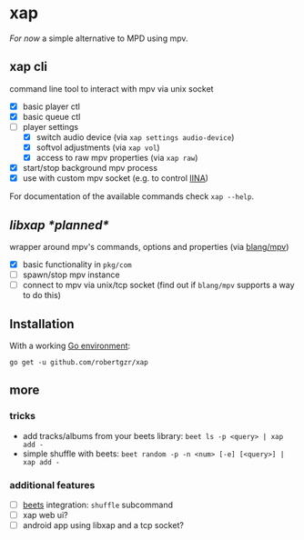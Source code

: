 # xap

*For now* a simple alternative to MPD using mpv.

## xap cli

command line tool to interact with mpv via unix socket

- [x] basic player ctl
- [x] basic queue ctl
- [ ] player settings
    - [x] switch audio device (via `xap settings audio-device`)
    - [x] softvol adjustments (via `xap vol`)
    - [x] access to raw mpv properties (via `xap raw`)
- [x] start/stop background mpv process
- [x] use with custom mpv socket (e.g. to control [IINA](https://github.com/lhc70000/iina))

For documentation of the available commands check `xap --help`.

## _libxap \*planned\*_

wrapper around mpv's commands, options and properties (via [blang/mpv](https://github.com/blang/mpv))

- [x] basic functionality in `pkg/com`
- [ ] spawn/stop mpv instance
- [ ] connect to mpv via unix/tcp socket (find out if `blang/mpv` supports a way to do this)

## Installation

With a working [Go environment](https://golang.org/doc/install):
```
go get -u github.com/robertgzr/xap
```

## more

### tricks
- add tracks/albums from your beets library: `beet ls -p <query> | xap add -`
- simple shuffle with beets: `beet random -p -n <num> [-e] [<query>] | xap add -`

### additional features

- [ ] [beets](beets.io) integration: `shuffle` subcommand
- [ ] xap web ui?
- [ ] android app using libxap and a tcp socket?
